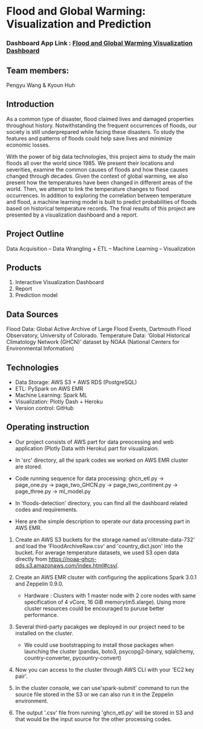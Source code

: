 # Flood and Global Warming: Visualization and Prediction
### Dashboard App Link :  [Flood and Global Warming Visualization Dashboard](https://floods-detection.herokuapp.com/apps/floods)

## Team members:
Pengyu Wang & Kyoun Huh

## Introduction
As a common type of disaster, flood claimed lives and damaged properties throughout history. Notwithstanding the frequent occurrences of floods, our society is still underprepared while facing these disasters. To study the features and patterns of floods could help save lives and minimize economic losses.

With the power of big data technologies, this project aims to study the main floods all over the world since 1985. We present their locations and severities, examine the common causes of floods and how these causes changed through decades. Given the context of global warming, we also present how the temperatures have been changed in different areas of the world. Then, we attempt to link the temperature changes to flood occurrences. In addition to exploring the correlation between temperature and flood, a machine learning model is built to predict probabilities of floods based on historical temperature records. The final results of this project are presented by a visualization dashboard and a report.

## Project Outline
Data Acquisition – Data Wrangling + ETL – Machine Learning – Visualization

## Products
1. Interactive Visualization Dashboard
2. Report
3. Prediction model

## Data Sources
Flood Data: Global Active Archive of Large Flood Events, Dartmouth Flood Observatory, University of Colorado.
Temperature Data: ‘Global Historical Climatology Network (GHCN)’  dataset by NOAA (National Centers for Environmental Information) 


## Technologies
- Data Storage: AWS S3 + AWS RDS (PostgreSQL)
- ETL: PySpark on AWS EMR
- Machine Learning: Spark ML
- Visualization: Plotly Dash + Heroku
- Version control: GitHub

## Operating instruction
- Our project consists of AWS part for data preocessing and web application (Plotly Data with Heroku) part for visualizaion.
- In 'src' directory, all the spark codes we worked on AWS EMR cluster are stored.
- Code running sequence for data processing: ghcn_etl.py -> page_one.py -> page_two_GHCN.py -> page_two_continent.py -> page_three.py ->  ml_model.py
- In 'floods-detection' directory, you can find all the dashboard related codes and requirements.

- Here are the simple description to operate our data processing part in AWS EMR.
1. Create an AWS S3 buckets for the storage named as'clitmate-data-732' and load the 'FloodArchiveRaw.csv' and 'country_dict.json' into the bucket.
   For average temperature datasets, we used S3 open data directly from https://noaa-ghcn-pds.s3.amazonaws.com/index.html#csv/.
2. Create an AWS EMR clsuter with configuring the applications Spark 3.0.1 and Zeppelin 0.9.0.
   - Hardware : Clusters with 1 master node with 2 core nodes with same specification of 4 vCore, 16 GiB memory(m5.xlarge).
   Using more cluster resources could be encouraged to puruse better performance. 
3. Several third-party pacakges we deployed in our project need to be installed on the cluster.
   - We could use bootstrapping to install those packages when launching the cluster
   (pandas, boto3, psycopg2-binary, sqlalchemy, country-converter, pycountry-convert)
   
4. Now you can access to the cluster through AWS CLI with your 'EC2 key pair'.
6. In the cluster console, we can use'spark-submit' command to run the source file stored in the S3 or we can also run it in the Zeppelin environment.
7. The output '.csv' file from running 'ghcn_etl.py' will be stored in S3 and that would be the input source for the other processing codes.


   
